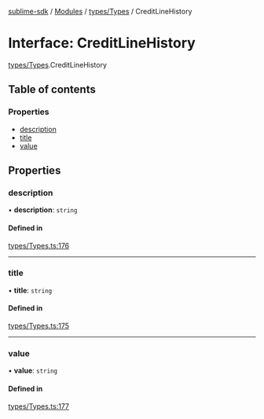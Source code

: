 [sublime-sdk](../README.md) / [Modules](../modules.md) / [types/Types](../modules/types_Types.md) / CreditLineHistory

# Interface: CreditLineHistory

[types/Types](../modules/types_Types.md).CreditLineHistory

## Table of contents

### Properties

- [description](types_Types.CreditLineHistory.md#description)
- [title](types_Types.CreditLineHistory.md#title)
- [value](types_Types.CreditLineHistory.md#value)

## Properties

### description

• **description**: `string`

#### Defined in

[types/Types.ts:176](https://github.com/akshay111meher/sublime-sdk/blob/25ef7a9/src/types/Types.ts#L176)

___

### title

• **title**: `string`

#### Defined in

[types/Types.ts:175](https://github.com/akshay111meher/sublime-sdk/blob/25ef7a9/src/types/Types.ts#L175)

___

### value

• **value**: `string`

#### Defined in

[types/Types.ts:177](https://github.com/akshay111meher/sublime-sdk/blob/25ef7a9/src/types/Types.ts#L177)
